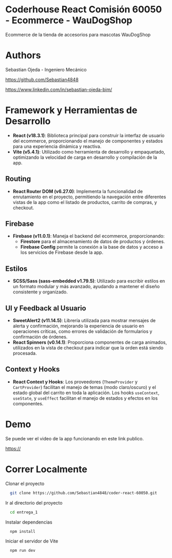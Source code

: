 
# Coderhouse React Comisión 60050 - Ecommerce - WauDogShop

Ecommerce de la tienda de accesorios para mascotas WauDogShop


# Authors

Sebastian Ojeda - Ingeniero Mecánico


https://github.com/Sebastian4848

https://www.linkedin.com/in/sebastian-ojeda-bim/



# Framework y Herramientas de Desarrollo
- **React (v18.3.1)**: Biblioteca principal para construir la interfaz de usuario del ecommerce, proporcionando el manejo de componentes y estados para una experiencia dinámica y reactiva.
- **Vite (v5.4.1)**: Utilizado como herramienta de desarrollo y empaquetado, optimizando la velocidad de carga en desarrollo y compilación de la app.

## Routing
- **React Router DOM (v6.27.0)**: Implementa la funcionalidad de enrutamiento en el proyecto, permitiendo la navegación entre diferentes vistas de la app como el listado de productos, carrito de compras, y checkout.

## Firebase
- **Firebase (v11.0.1)**: Maneja el backend del ecommerce, proporcionando:
  - **Firestore** para el almacenamiento de datos de productos y órdenes.
  - **Firebase Config** permite la conexión a la base de datos y acceso a los servicios de Firebase desde la app.

## Estilos
- **SCSS/Sass (sass-embedded v1.79.5)**: Utilizado para escribir estilos en un formato modular y más avanzado, ayudando a mantener el diseño consistente y organizado.

## UI y Feedback al Usuario
- **SweetAlert2 (v11.14.5)**: Librería utilizada para mostrar mensajes de alerta y confirmación, mejorando la experiencia de usuario en operaciones críticas, como errores de validación de formularios y confirmación de órdenes.
- **React Spinners (v0.14.1)**: Proporciona componentes de carga animados, utilizados en la vista de checkout para indicar que la orden está siendo procesada.

## Context y Hooks
- **React Context y Hooks**: Los proveedores (`ThemeProvider` y `CartProvider`) facilitan el manejo de temas (modo claro/oscuro) y el estado global del carrito en toda la aplicación. Los hooks `useContext`, `useState`, y `useEffect` facilitan el manejo de estados y efectos en los componentes.











# Demo

Se puede ver el video de la app funcionando en este link publico.

[https://](https://drive.google.com/file/d/1bDgCNFPzeFJXOEbxlLgCjeN8LkUvfEsa/view?usp=sharing)



# Correr Localmente

Clonar el proyecto

```bash
  git clone https://github.com/Sebastian4848/coder-react-60050.git
```

Ir al directorio del proyecto

```bash
  cd entrega_1
```

Instalar dependencias

```bash
  npm install
```

Iniciar el servidor de Vite

```bash
  npm run dev
```

